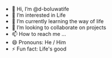 - 👋 Hi, I’m @d-boluwatife
- 👀 I’m interested in Life
- 🌱 I’m currently learning the way of life
- 💞️ I’m looking to collaborate on projects
- 📫 How to reach me ...
- 😄 Pronouns: He / Him
- ⚡ Fun fact: Life's good

<!---
d-boluwatife/d-boluwatife is a ✨ special ✨ repository because its `README.md` (this file) appears on your GitHub profile.
You can click the Preview link to take a look at your changes.
--->

